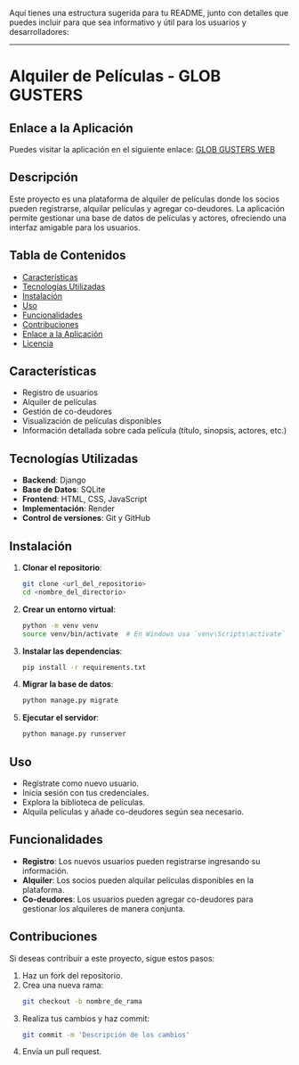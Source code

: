 Aquí tienes una estructura sugerida para tu README, junto con detalles que puedes incluir para que sea informativo y útil para los usuarios y desarrolladores:

---

# Alquiler de Películas - GLOB GUSTERS

## Enlace a la Aplicación

Puedes visitar la aplicación en el siguiente enlace: [GLOB GUSTERS WEB](https://movies-crud-iivw.onrender.com/)

## Descripción

Este proyecto es una plataforma de alquiler de películas donde los socios pueden registrarse, alquilar películas y agregar co-deudores. La aplicación permite gestionar una base de datos de películas y actores, ofreciendo una interfaz amigable para los usuarios.

## Tabla de Contenidos

- [Características](#características)
- [Tecnologías Utilizadas](#tecnologías-utilizadas)
- [Instalación](#instalación)
- [Uso](#uso)
- [Funcionalidades](#funcionalidades)
- [Contribuciones](#contribuciones)
- [Enlace a la Aplicación](#enlace-a-la-aplicación)
- [Licencia](#licencia)

## Características

- Registro de usuarios
- Alquiler de películas
- Gestión de co-deudores
- Visualización de películas disponibles
- Información detallada sobre cada película (título, sinopsis, actores, etc.)

## Tecnologías Utilizadas

- **Backend**: Django
- **Base de Datos**: SQLite
- **Frontend**: HTML, CSS, JavaScript
- **Implementación**: Render
- **Control de versiones**: Git y GitHub

## Instalación

1. **Clonar el repositorio**:
   ```bash
   git clone <url_del_repositorio>
   cd <nombre_del_directorio>
   ```

2. **Crear un entorno virtual**:
   ```bash
   python -m venv venv
   source venv/bin/activate  # En Windows usa `venv\Scripts\activate`
   ```

3. **Instalar las dependencias**:
   ```bash
   pip install -r requirements.txt
   ```

4. **Migrar la base de datos**:
   ```bash
   python manage.py migrate
   ```

5. **Ejecutar el servidor**:
   ```bash
   python manage.py runserver
   ```

## Uso

- Regístrate como nuevo usuario.
- Inicia sesión con tus credenciales.
- Explora la biblioteca de películas.
- Alquila películas y añade co-deudores según sea necesario.

## Funcionalidades

- **Registro**: Los nuevos usuarios pueden registrarse ingresando su información.
- **Alquiler**: Los socios pueden alquilar películas disponibles en la plataforma.
- **Co-deudores**: Los usuarios pueden agregar co-deudores para gestionar los alquileres de manera conjunta.

## Contribuciones

Si deseas contribuir a este proyecto, sigue estos pasos:

1. Haz un fork del repositorio.
2. Crea una nueva rama:
   ```bash
   git checkout -b nombre_de_rama
   ```
3. Realiza tus cambios y haz commit:
   ```bash
   git commit -m 'Descripción de los cambios'
   ```
4. Envía un pull request.



